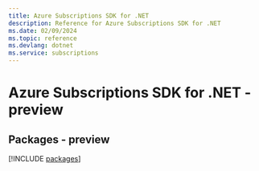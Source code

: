```yaml
---
title: Azure Subscriptions SDK for .NET
description: Reference for Azure Subscriptions SDK for .NET
ms.date: 02/09/2024
ms.topic: reference
ms.devlang: dotnet
ms.service: subscriptions
---
```

# Azure Subscriptions SDK for .NET - preview
## Packages - preview
[!INCLUDE [packages](subscriptions-index.md)]